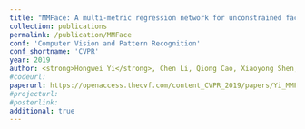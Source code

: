 ```yaml
---
title: "MMFace: A multi-metric regression network for unconstrained face reconstruction"
collection: publications
permalink: /publication/MMFace
conf: 'Computer Vision and Pattern Recognition'
conf_shortname: 'CVPR'
year: 2019
author: <strong>Hongwei Yi</strong>, Chen Li, Qiong Cao, Xiaoyong Shen, Sheng Li, Guoping Wang, Yu-Wing Tai
#codeurl: 
paperurl: https://openaccess.thecvf.com/content_CVPR_2019/papers/Yi_MMFace_A_Multi-Metric_Regression_Network_for_Unconstrained_Face_Reconstruction_CVPR_2019_paper.pdf
#projecturl: 
#posterlink: 
additional: true
---
```

